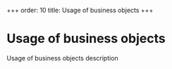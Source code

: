 +++
order: 10
title: Usage of business objects
+++

# Usage of business objects

Usage of business objects description
